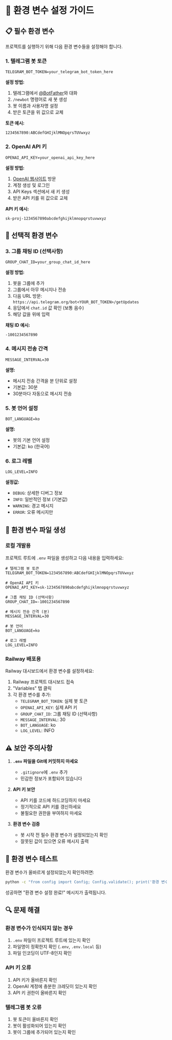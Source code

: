 # 🔧 환경 변수 설정 가이드

## 📋 필수 환경 변수

프로젝트를 실행하기 위해 다음 환경 변수들을 설정해야 합니다.

### 1. 텔레그램 봇 토큰
```env
TELEGRAM_BOT_TOKEN=your_telegram_bot_token_here
```

**설정 방법:**
1. 텔레그램에서 [@BotFather](https://t.me/botfather)와 대화
2. `/newbot` 명령어로 새 봇 생성
3. 봇 이름과 사용자명 설정
4. 받은 토큰을 위 값으로 교체

**토큰 예시:**
```
1234567890:ABCdefGHIjklMNOpqrsTUVwxyz
```

### 2. OpenAI API 키
```env
OPENAI_API_KEY=your_openai_api_key_here
```

**설정 방법:**
1. [OpenAI 웹사이트](https://platform.openai.com/) 방문
2. 계정 생성 및 로그인
3. API Keys 섹션에서 새 키 생성
4. 받은 API 키를 위 값으로 교체

**API 키 예시:**
```
sk-proj-1234567890abcdefghijklmnopqrstuvwxyz
```

## 🔧 선택적 환경 변수

### 3. 그룹 채팅 ID (선택사항)
```env
GROUP_CHAT_ID=your_group_chat_id_here
```

**설정 방법:**
1. 봇을 그룹에 추가
2. 그룹에서 아무 메시지나 전송
3. 다음 URL 방문: `https://api.telegram.org/bot<YOUR_BOT_TOKEN>/getUpdates`
4. 응답에서 `chat.id` 값 확인 (보통 음수)
5. 해당 값을 위에 입력

**채팅 ID 예시:**
```
-1001234567890
```

### 4. 메시지 전송 간격
```env
MESSAGE_INTERVAL=30
```

**설명:**
- 메시지 전송 간격을 분 단위로 설정
- 기본값: 30분
- 30분마다 자동으로 메시지 전송

### 5. 봇 언어 설정
```env
BOT_LANGUAGE=ko
```

**설명:**
- 봇의 기본 언어 설정
- 기본값: ko (한국어)

### 6. 로그 레벨
```env
LOG_LEVEL=INFO
```

**설정값:**
- `DEBUG`: 상세한 디버그 정보
- `INFO`: 일반적인 정보 (기본값)
- `WARNING`: 경고 메시지
- `ERROR`: 오류 메시지만

## 📁 환경 변수 파일 생성

### 로컬 개발용
프로젝트 루트에 `.env` 파일을 생성하고 다음 내용을 입력하세요:

```env
# 텔레그램 봇 토큰
TELEGRAM_BOT_TOKEN=1234567890:ABCdefGHIjklMNOpqrsTUVwxyz

# OpenAI API 키
OPENAI_API_KEY=sk-1234567890abcdefghijklmnopqrstuvwxyz

# 그룹 채팅 ID (선택사항)
GROUP_CHAT_ID=-1001234567890

# 메시지 전송 간격 (분)
MESSAGE_INTERVAL=30

# 봇 언어
BOT_LANGUAGE=ko

# 로그 레벨
LOG_LEVEL=INFO
```

### Railway 배포용
Railway 대시보드에서 환경 변수를 설정하세요:

1. Railway 프로젝트 대시보드 접속
2. "Variables" 탭 클릭
3. 각 환경 변수를 추가:
   - `TELEGRAM_BOT_TOKEN`: 실제 봇 토큰
   - `OPENAI_API_KEY`: 실제 API 키
   - `GROUP_CHAT_ID`: 그룹 채팅 ID (선택사항)
   - `MESSAGE_INTERVAL`: 30
   - `BOT_LANGUAGE`: ko
   - `LOG_LEVEL`: INFO

## ⚠️ 보안 주의사항

1. **`.env` 파일을 Git에 커밋하지 마세요**
   - `.gitignore`에 `.env` 추가
   - 민감한 정보가 포함되어 있습니다

2. **API 키 보안**
   - API 키를 코드에 하드코딩하지 마세요
   - 정기적으로 API 키를 갱신하세요
   - 불필요한 권한을 부여하지 마세요

3. **환경 변수 검증**
   - 봇 시작 전 필수 환경 변수가 설정되었는지 확인
   - 잘못된 값이 있으면 오류 메시지 출력

## 🧪 환경 변수 테스트

환경 변수가 올바르게 설정되었는지 확인하려면:

```bash
python -c "from config import Config; Config.validate(); print('환경 변수 설정 완료!')"
```

성공하면 "환경 변수 설정 완료!" 메시지가 출력됩니다.

## 🔍 문제 해결

### 환경 변수가 인식되지 않는 경우
1. `.env` 파일이 프로젝트 루트에 있는지 확인
2. 파일명이 정확한지 확인 (`.env`, `.env.local` 등)
3. 파일 인코딩이 UTF-8인지 확인

### API 키 오류
1. API 키가 올바른지 확인
2. OpenAI 계정에 충분한 크레딧이 있는지 확인
3. API 키 권한이 올바른지 확인

### 텔레그램 봇 오류
1. 봇 토큰이 올바른지 확인
2. 봇이 활성화되어 있는지 확인
3. 봇이 그룹에 추가되어 있는지 확인
